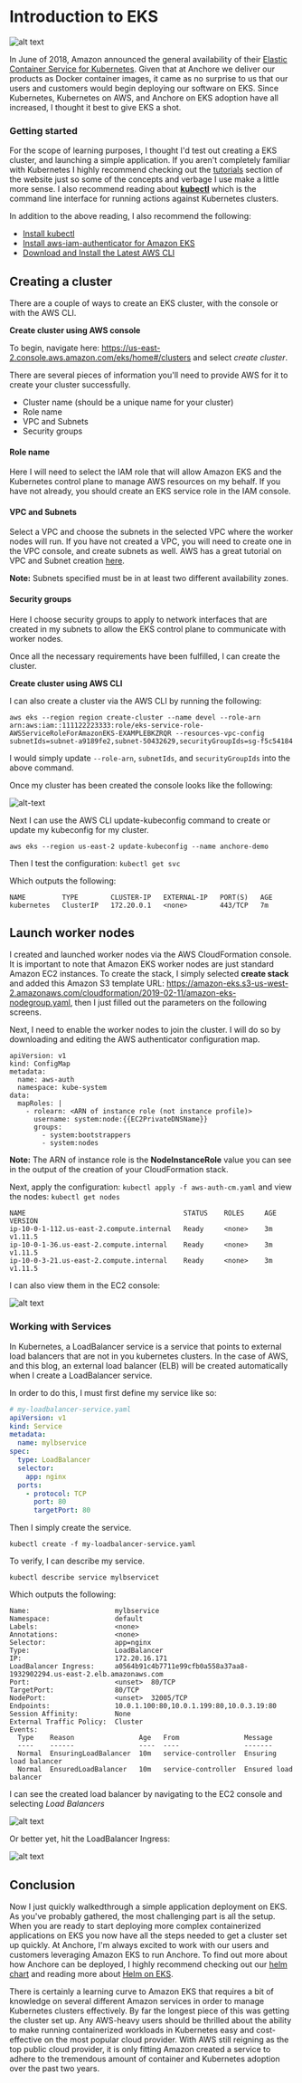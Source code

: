 # Introduction to EKS

![alt text](images/aws-eks.jpeg)

In June of 2018, Amazon announced the general availability of their [Elastic Container Service for Kubernetes](https://aws.amazon.com/blogs/aws/amazon-eks-now-generally-available/). Given that at Anchore we deliver our products as Docker container images, it came as no surprise to us that our users and customers would begin deploying our software on EKS. Since Kubernetes, Kubernetes on AWS, and Anchore on EKS adoption have all increased, I thought it best to give EKS a shot. 

### Getting started

For the scope of learning purposes, I thought I'd test out creating a EKS cluster, and launching a simple application. If you aren't completely familiar with Kubernetes I highly recommend checking out the [tutorials](https://kubernetes.io/docs/tutorials/kubernetes-basics/) section of the website just so some of the concepts and verbage I use make a little more sense. I also recommend reading about [**kubectl**](https://kubernetes.io/docs/reference/kubectl/overview/) which is the command line interface for running actions against Kubernetes clusters. 

In addition to the above reading, I also recommend the following:

- [Install kubectl](https://docs.aws.amazon.com/eks/latest/userguide/getting-started.html)
- [Install aws-iam-authenticator for Amazon EKS](https://docs.aws.amazon.com/eks/latest/userguide/install-aws-iam-authenticator.html)
- [Download and Install the Latest AWS CLI](https://docs.aws.amazon.com/cli/latest/userguide/cli-chap-install.html)

## Creating a cluster

There are a couple of ways to create an EKS cluster, with the console or with the AWS CLI.

**Create cluster using AWS console**

To begin, navigate here: https://us-east-2.console.aws.amazon.com/eks/home#/clusters and select *create cluster*.

There are several pieces of information you'll need to provide AWS for it to create your cluster successfully. 

- Cluster name (should be a unique name for your cluster)
- Role name
- VPC and Subnets
- Security groups

#### Role name

Here I will need to select the IAM role that will allow Amazon EKS and the Kubernetes control plane to manage AWS resources on my behalf. If you have not already, you should create an EKS service role in the IAM console. 

#### VPC and Subnets

Select a VPC and choose the subnets in the selected VPC where the worker nodes will run. If you have not created a VPC, you will need to create one in the VPC console, and create subnets as well. AWS has a great tutorial on VPC and Subnet creation [here](https://docs.aws.amazon.com/eks/latest/userguide/create-public-private-vpc.html).

**Note:** Subnets specified must be in at least two different availability zones. 

#### Security groups

Here I choose security groups to apply to network interfaces that are created in my subnets to allow the EKS control plane to communicate with worker nodes.

Once all the necessary requirements have been fulfilled, I can create the cluster. 

**Create cluster using AWS CLI**

I can also create a cluster via the AWS CLI by running the following:

`aws eks --region region create-cluster --name devel --role-arn arn:aws:iam::111122223333:role/eks-service-role-AWSServiceRoleForAmazonEKS-EXAMPLEBKZRQR --resources-vpc-config subnetIds=subnet-a9189fe2,subnet-50432629,securityGroupIds=sg-f5c54184`

I would simply update `--role-arn`, `subnetIds`, and `securityGroupIds` into the above command.

Once my cluster has been created the console looks like the following:

![alt-text](images/eks-active-cluster.png)

Next I can use the AWS CLI update-kubeconfig command to create or update my kubeconfig for my cluster.

`aws eks --region us-east-2 update-kubeconfig --name anchore-demo`

Then I test the configuration: `kubectl get svc`

Which outputs the following: 

```
NAME         TYPE        CLUSTER-IP   EXTERNAL-IP   PORT(S)   AGE
kubernetes   ClusterIP   172.20.0.1   <none>        443/TCP   7m
```

## Launch worker nodes

I created and launched worker nodes via the AWS CloudFormation console. It is important to note that Amazon EKS worker nodes are just standard Amazon EC2 instances. To create the stack, I simply selected **create stack** and added this Amazon S3 template URL: https://amazon-eks.s3-us-west-2.amazonaws.com/cloudformation/2019-02-11/amazon-eks-nodegroup.yaml, then I just filled out the parameters on the following screens. 

Next, I need to enable the worker nodes to join the cluster. I will do so by downloading and editing the AWS authenticator configuration map.

```
apiVersion: v1
kind: ConfigMap
metadata:
  name: aws-auth
  namespace: kube-system
data:
  mapRoles: |
    - rolearn: <ARN of instance role (not instance profile)>
      username: system:node:{{EC2PrivateDNSName}}
      groups:
        - system:bootstrappers
        - system:nodes
```

**Note:** The ARN of instance role is the **NodeInstanceRole** value you can see in the output of the creation of your CloudFormation stack.

Next, apply the configuration: `kubectl apply -f aws-auth-cm.yaml` and view the nodes: `kubectl get nodes`

```
NAME                                       STATUS    ROLES     AGE       VERSION
ip-10-0-1-112.us-east-2.compute.internal   Ready     <none>    3m        v1.11.5
ip-10-0-1-36.us-east-2.compute.internal    Ready     <none>    3m        v1.11.5
ip-10-0-3-21.us-east-2.compute.internal    Ready     <none>    3m        v1.11.5
```

I can also view them in the EC2 console:

![alt text](images/worker-nodes.png)

### Working with Services

In Kubernetes, a LoadBalancer service is a service that points to external load balancers that are not in you kubernetes clusters. In the case of AWS, and this blog, an external load balancer (ELB) will be created automatically when I create a LoadBalancer service.

In order to do this, I must first define my service like so:

```YAML
# my-loadbalancer-service.yaml
apiVersion: v1
kind: Service
metadata:
  name: mylbservice
spec:
  type: LoadBalancer
  selector:
    app: nginx
  ports:
    - protocol: TCP
      port: 80
      targetPort: 80
```

Then I simply create the service.

`kubectl create -f my-loadbalancer-service.yaml`

To verify, I can describe my service.

`kubectl describe service mylbservicet`

Which outputs the following:

```
Name:                     mylbservice
Namespace:                default
Labels:                   <none>
Annotations:              <none>
Selector:                 app=nginx
Type:                     LoadBalancer
IP:                       172.20.16.171
LoadBalancer Ingress:     a0564b91c4b7711e99cfb0a558a37aa8-1932902294.us-east-2.elb.amazonaws.com
Port:                     <unset>  80/TCP
TargetPort:               80/TCP
NodePort:                 <unset>  32005/TCP
Endpoints:                10.0.1.100:80,10.0.1.199:80,10.0.3.19:80
Session Affinity:         None
External Traffic Policy:  Cluster
Events:
  Type    Reason                Age   From                Message
  ----    ------                ----  ----                -------
  Normal  EnsuringLoadBalancer  10m   service-controller  Ensuring load balancer
  Normal  EnsuredLoadBalancer   10m   service-controller  Ensured load balancer
```

I can see the created load balancer by navigating to the EC2 console and selecting *Load Balancers*

![alt text](images/load-balancer.png)

Or better yet, hit the LoadBalancer Ingress: 

![alt text](images/nginx.png)

## Conclusion

Now I just quickly walkedthrough a simple application deployment on EKS. As you've probably gathered, the most challenging part is all the setup. When you are ready to start deploying more complex containerized applications on EKS you now have all the steps needed to get a cluster set up quickly. At Anchore, I'm always excited to work with our users and customers leveraging Amazon EKS to run Anchore. To find out more about how Anchore can be deployed, I highly recommend checking out our [helm chart](https://github.com/helm/charts/tree/master/stable/anchore-engine) and reading more about [Helm on EKS](https://medium.com/devopslinks/using-helm-to-install-application-onto-aws-eks-36840ff84555). 

There is certainly a learning curve to Amazon EKS that requires a bit of knowledge on several different Amazon services in order to manage Kubernetes clusters effectively. By far the longest piece of this was getting the cluster set up. Any AWS-heavy users should be thrilled about the ability to make running containerized workloads in Kubernetes easy and cost-effective on the most popular cloud provider. With AWS still reigning as the top public cloud provider, it is only fitting Amazon created a service to adhere to the tremendous amount of container and Kubernetes adoption over the past two years. 


